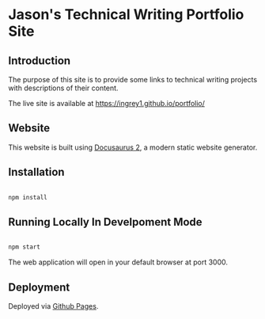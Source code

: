 # Jason's Technical Writing Portfolio Site

## Introduction

The purpose of this site is to provide some links to technical writing projects with descriptions of their content.

The live site is available at https://ingrey1.github.io/portfolio/

## Website

This website is built using [Docusaurus 2](https://docusaurus.io/), a modern static website generator.

## Installation

```bash

npm install

```

## Running Locally In Develpoment Mode

```bash

npm start

```

The web application will open in your default browser at port 3000.

## Deployment

Deployed via [Github Pages](https://pages.github.com/).



